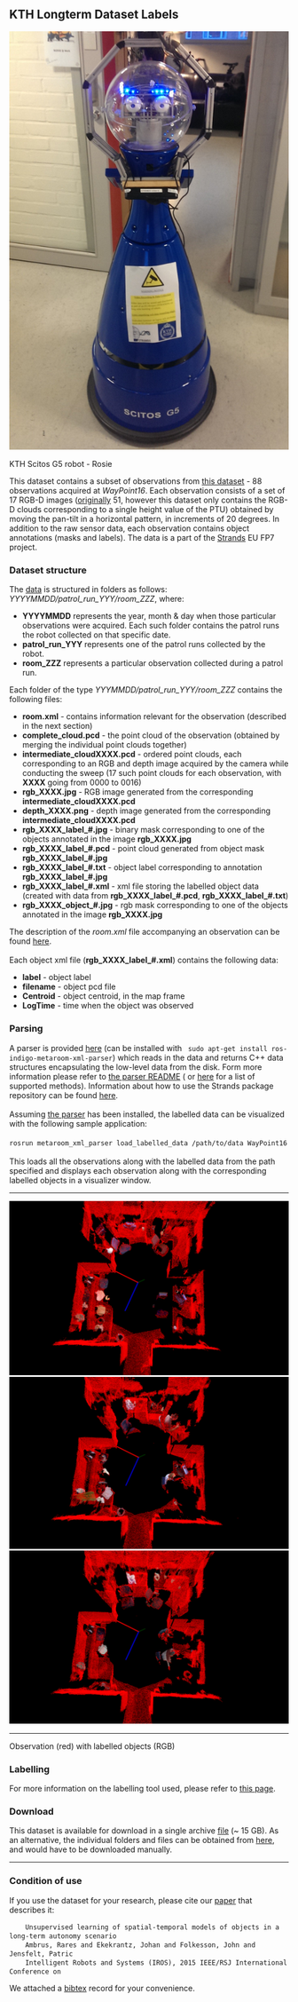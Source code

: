 KTH Longterm Dataset Labels
---------------------------

![](images/kth_lt_labels/Robot_s.png)

KTH Scitos G5 robot - Rosie

This dataset contains a subset of observations from [this dataset](https://strands.pdc.kth.se/public/KTH_longterm_dataset_registered/readme.html) - 88 observations acquired at *WayPoint16*. Each observation consists of a set of 17 RGB-D images ([originally](https://strands.pdc.kth.se/public/KTH_longterm_dataset_registered/readme.html) 51, however this dataset only contains the RGB-D clouds corresponding to a single height value of the PTU) obtained by moving the pan-tilt in a horizontal pattern, in increments of 20 degrees. In addition to the raw sensor data, each observation contains object annotations (masks and labels). The data is a part of the [Strands](http://strands.acin.tuwien.ac.at/index.html) EU FP7 project.

### Dataset structure

The [data](https://strands.pdc.kth.se/public/KTH_longterm_dataset_labels) is structured in folders as follows: *YYYYMMDD/patrol\_run\_YYY/room\_ZZZ*, where:

-   **YYYYMMDD** represents the year, month & day when those particular observations were acquired. Each such folder contains the patrol runs the robot collected on that specific date.
-   **patrol\_run\_YYY** represents one of the patrol runs collected by the robot.
-   **room\_ZZZ** represents a particular observation collected during a patrol run.

Each folder of the type *YYYMMDD/patrol\_run\_YYY/room\_ZZZ* contains the following files:

-   **room.xml** - contains information relevant for the observation (described in the next section)
-   **complete\_cloud.pcd** - the point cloud of the observation (obtained by merging the individual point clouds together)
-   **intermediate\_cloudXXXX.pcd** - ordered point clouds, each corresponding to an RGB and depth image acquired by the camera while conducting the sweep (17 such point clouds for each observation, with **XXXX** going from 0000 to 0016)
-   **rgb\_XXXX.jpg** - RGB image generated from the corresponding **intermediate\_cloudXXXX.pcd**
-   **depth\_XXXX.png** - depth image generated from the corresponding **intermediate\_cloudXXXX.pcd**
-   **rgb\_XXXX\_label\_\#.jpg** - binary mask corresponding to one of the objects annotated in the image **rgb\_XXXX.jpg**
-   **rgb\_XXXX\_label\_\#.pcd** - point cloud generated from object mask **rgb\_XXXX\_label\_\#.jpg**
-   **rgb\_XXXX\_label\_\#.txt** - object label corresponding to annotation **rgb\_XXXX\_label\_\#.jpg**
-   **rgb\_XXXX\_label\_\#.xml** - xml file storing the labelled object data (created with data from **rgb\_XXXX\_label\_\#.pcd**, **rgb\_XXXX\_label\_\#.txt**)
-   **rgb\_XXXX\_object\_\#.jpg** - rgb mask corresponding to one of the objects annotated in the image **rgb\_XXXX.jpg**

The description of the *room.xml* file accompanying an observation can be found [here](https://strands.pdc.kth.se/public/KTH_longterm_dataset_registered/readme.html). \
\
 Each object xml file (**rgb\_XXXX\_label\_\#.xml**) contains the following data:

-   **label** - object label
-   **filename** - object pcd file
-   **Centroid** - object centroid, in the map frame
-   **LogTime** - time when the object was observed

### Parsing

A parser is provided [here](https://github.com/strands-project/strands_3d_mapping/tree/hydro-devel/metaroom_xml_parser) (can be installed with ` sudo apt-get install ros-indigo-metaroom-xml-parser`) which reads in the data and returns C++ data structures encapsulating the low-level data from the disk. Form more information please refer to [the parser README](https://github.com/strands-project/strands_3d_mapping/tree/hydro-devel/metaroom_xml_parser) ( or [here](https://github.com/strands-project/strands_3d_mapping/blob/hydro-devel/metaroom_xml_parser/include/metaroom_xml_parser/load_utilities.h) for a list of supported methods). Information about how to use the Strands package repository can be found [here](https://github.com/strands-project-releases/strands-releases/wiki). \
\
 Assuming [the parser](https://github.com/strands-project/strands_3d_mapping/tree/hydro-devel/metaroom_xml_parser) has been installed, the labelled data can be visualized with the following sample application: \
\
 ` rosrun metaroom_xml_parser load_labelled_data /path/to/data WayPoint16 ` \
\
 This loads all the observations along with the labelled data from the path specified and displays each observation along with the corresponding labelled objects in a visualizer window.

  -------------------------------- -------------------------------- --------------------------------
  ![](images/kth_lt_labels/labelled1.png)   ![](images/kth_lt_labels/labelled2.png)   ![](images/kth_lt_labels/labelled3.png)
  -------------------------------- -------------------------------- --------------------------------

Observation (red) with labelled objects (RGB)

### Labelling

For more information on the labelling tool used, please refer to [this page](https://github.com/RaresAmbrus/strands_3d_mapping/tree/metric_map_labelling/labelling).

### Download

This dataset is available for download in a single archive [file](https://strands.pdc.kth.se/public/KTH_longterm_dataset_labels.tar.gz) (\~ 15 GB). As an alternative, the individual folders and files can be obtained from [here](https://strands.pdc.kth.se/public/KTH_longterm_dataset_labels), and would have to be downloaded manually.

* * * * *

### Condition of use

If you use the dataset for your research, please cite our [paper](https://strands.pdc.kth.se/public/KTH_longterm_dataset_labels/ambrus2015unsupervised.pdf) that describes it:

        
        Unsupervised learning of spatial-temporal models of objects in a long-term autonomy scenario 
        Ambrus, Rares and Ekekrantz, Johan and Folkesson, John and Jensfelt, Patric
        Intelligent Robots and Systems (IROS), 2015 IEEE/RSJ International Conference on
        
        

We attached a [bibtex](https://strands.pdc.kth.se/public/KTH_longterm_dataset_labels/ambrus2015unsupervised.bib) record for your convenience.

